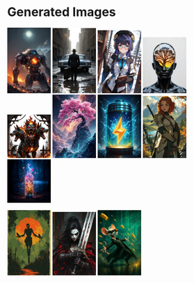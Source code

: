 # Generated Images



<img src="2025_10_19_01_thumb.webp" width="100"/> <img src="2025_10_19_02_thumb.webp" width="100"/> <img src="2025_10_19_03_thumb.webp" width="100"/> <img src="2025_10_19_04_thumb.webp" width="100"/> <img src="2025_10_19_05_thumb.webp" width="100"/> <img src="2025_10_19_06_thumb.webp" width="100"/> <img src="2025_10_19_07_thumb.webp" width="100"/> <img src="2025_10_19_08_thumb.webp" width="100"/> <img src="2025_10_19_09_thumb.webp" width="100"/>

<img src="2025_10_19_10_thumb.webp" width="100"/> <img src="2025_10_19_11_thumb.webp" width="100"/> <img src="2025_10_19_12_thumb.webp" width="100"/>